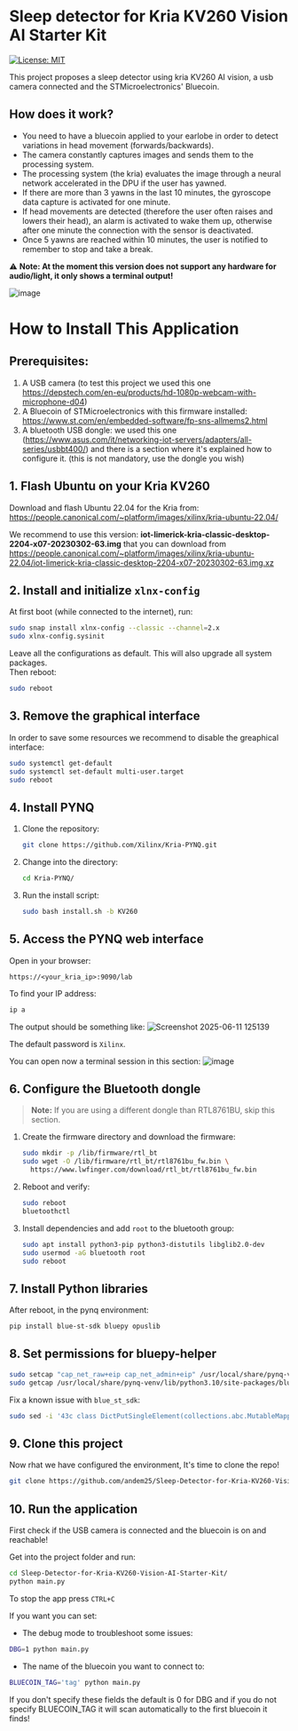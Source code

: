 # Sleep detector for Kria KV260 Vision AI Starter Kit

[![License: MIT](https://img.shields.io/badge/License-MIT-yellow.svg?style=flat-square)](https://opensource.org/licenses/MIT)

This project proposes a sleep detector using kria KV260 AI vision, a usb camera connected and the STMicroelectronics' Bluecoin.
## How does it work?
* You need to have a bluecoin applied to your earlobe in order to detect variations in head movement (forwards/backwards).
* The camera constantly captures images and sends them to the processing system.
* The processing system (the kria) evaluates the image through a neural network accelerated in the DPU if the user has yawned.
* If there are more than 3 yawns in the last 10 minutes, the gyroscope data capture is activated for one minute.
* If head movements are detected (therefore the user often raises and lowers their head), an alarm is activated to wake them up, otherwise after one minute the connection with the sensor is deactivated.
* Once 5 yawns are reached within 10 minutes, the user is notified to remember to stop and take a break.

⚠️ **Note: At the moment this version does not support any hardware for audio/light, it only shows a terminal output!**


![image](https://github.com/user-attachments/assets/4468c9cd-3f72-4170-8628-87a9e9b1ffb4)


# How to Install This Application
## Prerequisites:
1. A USB camera (to test this project we used this one https://depstech.com/en-eu/products/hd-1080p-webcam-with-microphone-d04)
2. A Bluecoin of STMicroelectronics with this firmware installed:
   https://www.st.com/en/embedded-software/fp-sns-allmems2.html
3. A bluetooth USB dongle: we used this one (https://www.asus.com/it/networking-iot-servers/adapters/all-series/usbbt400/) and there is a section where it's explained how to configure it. (this is not mandatory, use the dongle you wish)

## 1. Flash Ubuntu on your Kria KV260

Download and flash Ubuntu 22.04 for the Kria from:
https://people.canonical.com/~platform/images/xilinx/kria-ubuntu-22.04/

We recommend to use this version:
**iot-limerick-kria-classic-desktop-2204-x07-20230302-63.img** that you can download from 
https://people.canonical.com/~platform/images/xilinx/kria-ubuntu-22.04/iot-limerick-kria-classic-desktop-2204-x07-20230302-63.img.xz
## 2. Install and initialize `xlnx-config`

At first boot (while connected to the internet), run:

```bash
sudo snap install xlnx-config --classic --channel=2.x
sudo xlnx-config.sysinit
```
Leave all the configurations as default.
This will also upgrade all system packages.  
Then reboot:

```bash
sudo reboot
```

## 3. Remove the graphical interface

In order to save some resources we recommend to disable the greaphical interface:

```bash
sudo systemctl get-default
sudo systemctl set-default multi-user.target
sudo reboot
```

## 4. Install PYNQ

1. Clone the repository:

   ```bash
   git clone https://github.com/Xilinx/Kria-PYNQ.git
   ```

2. Change into the directory:

   ```bash
   cd Kria-PYNQ/
   ```

3. Run the install script:

   ```bash
   sudo bash install.sh -b KV260
   ```

## 5. Access the PYNQ web interface

Open in your browser:

```
https://<your_kria_ip>:9090/lab
```

To find your IP address:

```bash
ip a
```
The output should be something like:
![Screenshot 2025-06-11 125139](https://github.com/user-attachments/assets/8906825b-4444-4b5b-983e-45a5d810e6e1)

The default password is `Xilinx`.

You can open now a terminal session in this section:
![image](https://github.com/user-attachments/assets/c2816269-844b-4356-a27d-b763f0fc04b3)



## 6. Configure the Bluetooth dongle

> **Note:** If you are using a different dongle than RTL8761BU, skip this section.

1. Create the firmware directory and download the firmware:

   ```bash
   sudo mkdir -p /lib/firmware/rtl_bt
   sudo wget -O /lib/firmware/rtl_bt/rtl8761bu_fw.bin \
     https://www.lwfinger.com/download/rtl_bt/rtl8761bu_fw.bin
   ```

2. Reboot and verify:

   ```bash
   sudo reboot
   bluetoothctl
   ```

3. Install dependencies and add `root` to the bluetooth group:

   ```bash
   sudo apt install python3-pip python3-distutils libglib2.0-dev
   sudo usermod -aG bluetooth root
   sudo reboot
   ```

## 7. Install Python libraries

After reboot, in the pynq environment:

```bash
pip install blue-st-sdk bluepy opuslib
```

## 8. Set permissions for bluepy-helper

```bash
sudo setcap "cap_net_raw+eip cap_net_admin+eip" /usr/local/share/pynq-venv/lib/python3.10/site-packages/bluepy/bluepy-helper
sudo getcap /usr/local/share/pynq-venv/lib/python3.10/site-packages/bluepy/bluepy-helper
```

Fix a known issue with `blue_st_sdk`:

```bash
sudo sed -i '43c class DictPutSingleElement(collections.abc.MutableMapping):' /usr/local/share/pynq-venv/lib/python3.10/site-packages/blue_st_sdk/utils/dict_put_single_element.py
```
## 9. Clone this project

Now rhat we have configured the environment, It's time to clone the repo!

```bash
git clone https://github.com/andem25/Sleep-Detector-for-Kria-KV260-Vision-AI-Starter-Kit/
```

## 10. Run the application
First check if the USB camera is connected and the bluecoin is on and reachable!

Get into the project folder and run:

```bash
cd Sleep-Detector-for-Kria-KV260-Vision-AI-Starter-Kit/
python main.py
```
To stop the app press `CTRL+C`

If you want you can set:
* The debug mode to troubleshoot some issues:
```bash
DBG=1 python main.py
```
* The name of the bluecoin you want to connect to:
```bash
BLUECOIN_TAG='tag' python main.py
```
If you don't specify these fields the default is 0 for DBG and if you do not specify BLUECOIN_TAG it will scan automatically to the first bluecoin it finds!
